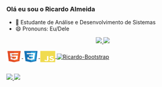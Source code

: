 ### Olá eu sou o Ricardo Almeida

- 🌱 Estudante de Análise e Desenvolvimento de Sistemas
- 😄 Pronouns: Eu/Dele

<div align="center">
  <a href="https://github.com/ralmeida93">
  <img height="180em" src="https://github-readme-stats.vercel.app/api?username=ralmeida93&show_icons=true&theme=aura&include_all_commits=true&count_private=true"/>
  <img height="180em" src="https://github-readme-stats.vercel.app/api/top-langs/?username=ralmeida93&layout=compact&langs_count=7&theme=aura"/>
</div>

<div style="display: inline_block"><br>
  <img align="center" alt="Ricardo-HTML" height="30" width="40" src="https://raw.githubusercontent.com/devicons/devicon/master/icons/html5/html5-original.svg">
  <img align="center" alt="Ricardo-CSS" height="30" width="40" src="https://raw.githubusercontent.com/devicons/devicon/master/icons/css3/css3-original.svg">
  <img align="center" alt="Ricardo-Js" height="30" width="40" src="https://raw.githubusercontent.com/devicons/devicon/master/icons/javascript/javascript-plain.svg">
  <img align="center" alt="Ricardo-Bootstrap" height="30" width="40" src="https://cdn.jsdelivr.net/gh/devicons/devicon/icons/bootstrap/bootstrap-original.svg" />
</div>
  
  ##  
  
 <div>
   <a href = "mailto:ricardoalmeidaandrade804@gmail.com"><img src="https://img.shields.io/badge/Gmail-D14836?style=for-the-badge&logo=gmail&logoColor=white" target="_blank">  </a>
 <a href="https://www.linkedin.com/in/ricardo-almeida-andrade/" target="_blank"><img src="https://img.shields.io/badge/-LinkedIn-%230077B5?style=for-the-  badge&logo=linkedin&logoColor=white" target="_blank"></a> 
</div>
